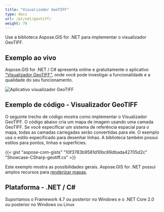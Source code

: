 ```yaml
---
title: "Visualizador GeoTIFF"
type: docs
url: /pt/net/geotiff/
weight: 70
---
```


Use a biblioteca Aspose.GIS for .NET para implementar o visualizador GeoTIFF.

## **Exemplo ao vivo**

Aspose.GIS for .NET / C# apresenta online e gratuitamente o aplicativo ["Visualizador GeoTIFF"](https://products.aspose.app/gis/viewer/geotiff), onde você pode investigar a funcionalidade e a qualidade do seu funcionamento.

![Aplicativo visualizador GeoTIFF](viewer.png)

## **Exemplo de código - Visualizador GeoTIFF**

O seguinte trecho de código mostra como implementar o Visualizador GeoTIFF. O código abaixo cria um mapa de imagem usando uma camada GeoTIFF. Se você especificar um sistema de referência espacial para o mapa, todas as camadas carregadas serão convertidas para ele.
O exemplo usa o estilo especificado para desenhar linhas. A biblioteca também possui estilos para pontos, linhas e superfícies.

{{< gist "aspose-com-gists" "10f3783b9581d10bc69dbada42705d2c" "Showcase-CSharp-geotiff.cs" >}}

Este exemplo mostra as possibilidades gerais. Aspose.GIS for .NET possui amplos recursos para [renderizar mapas](https://docs.aspose.com/gis/net/map-rendering/).

## **Plataforma - .NET / C#**

Suportamos o Framework 4.7 ou posterior no Windows e o .NET Core 2.0 ou posterior no Windows ou Linux
